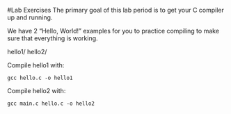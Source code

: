 #Lab Exercises
The primary goal of this lab period is to get your C compiler up and running.

We have 2 “Hello, World!” examples for you to practice compiling to make sure that everything is working.

hello1/
hello2/

Compile hello1 with:

`gcc hello.c -o hello1`

Compile hello2 with:

`gcc main.c hello.c -o hello2`
